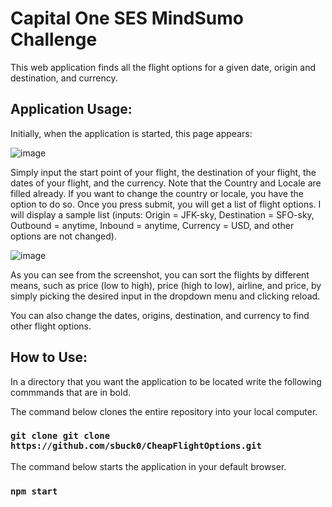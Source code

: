 # Capital One SES MindSumo Challenge 

This web application finds all the flight options for a given date, origin and destination, and currency.

## Application Usage:
Initially, when the application is started, this page appears:

![image](https://user-images.githubusercontent.com/61099636/111697259-bb1a1a80-880b-11eb-84b3-1a8754cd607e.png)


Simply input the start point of your flight, the destination of your flight, the dates of your flight, and the currency. Note that the Country and Locale are filled already. If you want to change the country or locale, you have the option to do so. Once you press submit, you will get a list of flight options. I will display a sample list (inputs: Origin = JFK-sky, Destination = SFO-sky, Outbound = anytime, Inbound = anytime, Currency = USD, and other options are not changed).

![image](https://user-images.githubusercontent.com/61099636/111697329-ccfbbd80-880b-11eb-86e2-764080a45bd5.png)

As you can see from the screenshot, you can sort the flights by different means, such as price (low to high), price (high to low), airline, and price, by simply picking the desired input in the dropdown menu and clicking reload.

You can also change the dates, origins, destination, and currency to find other flight options.



## How to Use:

In a directory that you want the application to be located write the following commmands that are in bold.

The command below clones the entire repository into your local computer.

### `git clone git clone https://github.com/sbuck0/CheapFlightOptions.git`

The command below starts the application in your default browser.

### `npm start`

